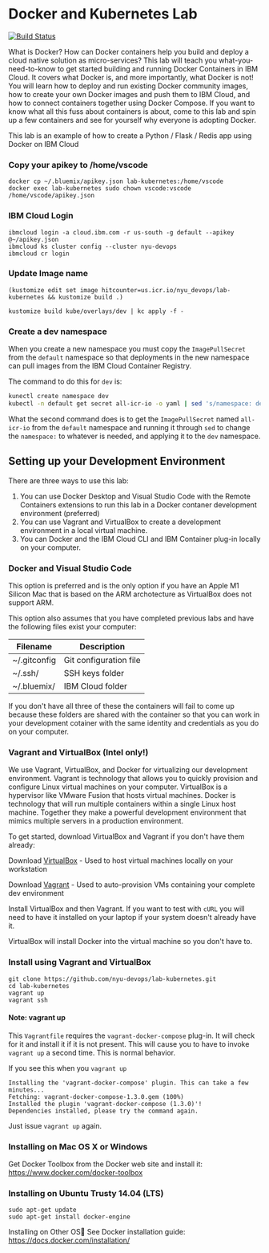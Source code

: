 # Docker and Kubernetes Lab

[![Build Status](https://github.com/nyu-devops/lab-kubernetes/actions/workflows/workflow.yaml/badge.svg)](https://github.com/nyu-devops/lab-kubernetes/actions)

What is Docker? How can Docker containers help you build and deploy a cloud native solution as micro-services? This lab will teach you what-you-need-to-know to get started building and running Docker Containers in IBM Cloud. It covers what Docker is, and more importantly, what Docker is not! You will learn how to deploy and run existing Docker community images, how to create your own Docker images and push them to IBM Cloud, and how to connect containers together using Docker Compose. If you want to know what all this fuss about containers is about, come to this lab and spin up a few containers and see for yourself why everyone is adopting Docker.

This lab is an example of how to create a Python / Flask / Redis app using Docker on IBM Cloud

### Copy your apikey to /home/vscode

```
docker cp ~/.bluemix/apikey.json lab-kubernetes:/home/vscode
docker exec lab-kubernetes sudo chown vscode:vscode /home/vscode/apikey.json
```

### IBM Cloud Login

```
ibmcloud login -a cloud.ibm.com -r us-south -g default --apikey @~/apikey.json
ibmcloud ks cluster config --cluster nyu-devops
ibmcloud cr login
```

### Update Image name

```
(kustomize edit set image hitcounter=us.icr.io/nyu_devops/lab-kubernetes && kustomize build .)
```

```
kustomize build kube/overlays/dev | kc apply -f -  
```

### Create a dev namespace

When you create a new namespace you must copy the `ImagePullSecret` from the `default` namespace so that deployments in the new namespace can pull images from the IBM Cloud Container Registry.

The command to do this for `dev` is:

```bash
kunectl create namespace dev
kubectl -n default get secret all-icr-io -o yaml | sed 's/namespace: default/namespace: dev/g' | kubectl -n dev apply -f -
```

What the second command does is to get the `ImagePullSecret` named `all-icr-io` from the `default` namespace and running it through `sed` to change the `namespace:` to whatever is needed, and applying it to the `dev` namespace.

## Setting up your Development Environment

There are three ways to use this lab:

1. You can use Docker Desktop and Visual Studio Code with the Remote Containers extensions to run this lab in a Docker contaner development environment (preferred)
2. You can use Vagrant and VirtualBox to create a development environment in a local virtual machine.
3. You can Docker and the IBM Cloud CLI and IBM Container plug-in locally on your computer.

### Docker and Visual Studio Code

This option is preferred and is the only option if you have an Apple M1 Silicon Mac that is based on the ARM archotecture as VirtualBox does not support ARM.

This option also assumes that you have completed previous labs and have the following files exist your computer:

| Filename | Description |
| -------- | ----------- |
| ~/.gitconfig | Git configuration file |
| ~/.ssh/ | SSH keys folder |
| ~/.bluemix/ | IBM Cloud folder |

If you don't have all three of these the containers will fail to come up because these folders are shared with the container so that you can work in your development cotainer with the same identity and credentials as you do on your computer.

### Vagrant and VirtualBox (Intel only!)

We use Vagrant, VirtualBox, and Docker for virtualizing our development environment. Vagrant is technology that allows you to quickly provision and configure Linux virtual machines on your computer. VirtualBox is a hypervisor like VMware Fusion that hosts virtual machines. Docker is technology that will run multiple containers within a single Linux host machine. Together they make a powerful development environment that mimics multiple servers in a production environment.

To get started, download VirtualBox and Vagrant if you don't have them already:

Download [VirtualBox](https://www.virtualbox.org) - Used to host virtual machines locally on your workstation

Download [Vagrant](https://www.vagrantup.com) - Used to auto-provision VMs containing your complete dev environment

Install VirtualBox and then Vagrant. If you want to test with `cURL` you will need to have it installed on your laptop if your system doesn't already have it.

VirtualBox will install Docker into the virtual machine so you don't have to.

### Install using Vagrant and VirtualBox

    git clone https://github.com/nyu-devops/lab-kubernetes.git
    cd lab-kubernetes
    vagrant up
    vagrant ssh

#### Note: vagrant up
This `Vagrantfile` requires the `vagrant-docker-compose` plug-in. It will check for it and install it if it is not present. This will cause you to have to invoke `vagrant up` a second time. This is normal behavior.

If you see this when you `vagrant up`
```
Installing the 'vagrant-docker-compose' plugin. This can take a few minutes...
Fetching: vagrant-docker-compose-1.3.0.gem (100%)
Installed the plugin 'vagrant-docker-compose (1.3.0)'!
Dependencies installed, please try the command again.
```

Just issue `vagrant up` again.

### Installing on Mac OS X or Windows
Get Docker Toolbox from the Docker web site and install it:
https://www.docker.com/docker-toolbox

### Installing on Ubuntu Trusty 14.04 (LTS)

    sudo apt-get update
    sudo apt-get install docker-engine

Installing on Other OS See Docker installation guide:
https://docs.docker.com/installation/
